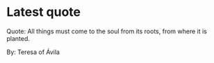# Latest quote 

Quote: All things must come to the soul from its roots, from where it is planted. 

By: Teresa of Ávila